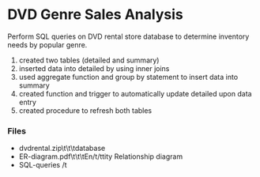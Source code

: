 # DVD Genre Sales Analysis
Perform SQL queries on DVD rental store database to determine inventory needs by popular genre.

1. created two tables (detailed and summary)
2. inserted data into detailed by using inner joins
3. used aggregate function and group by statement to insert data into summary 
4. created function and trigger to automatically update detailed upon data entry
5. created procedure to refresh both tables

### Files
- dvdrental.zip\t\t\tdatabase
- ER-diagram.pdf\t\t\tEn/t/ttity Relationship diagram
- SQL-queries      /t       
